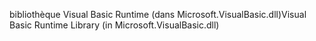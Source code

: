 <span data-ttu-id="29d52-101">bibliothèque Visual Basic Runtime (dans Microsoft.VisualBasic.dll)</span><span class="sxs-lookup"><span data-stu-id="29d52-101">Visual Basic Runtime Library (in Microsoft.VisualBasic.dll)</span></span>